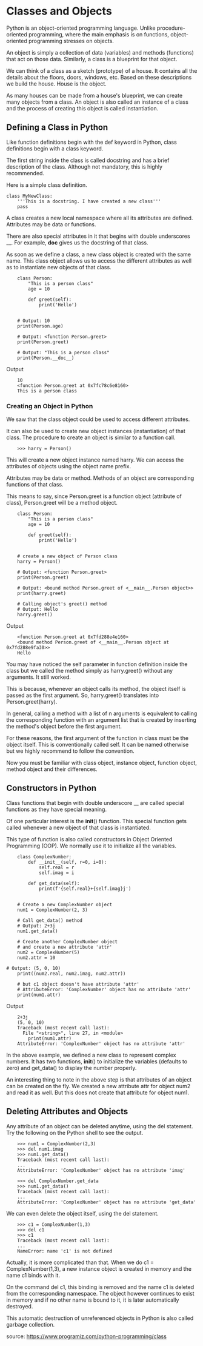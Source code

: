 # Classes and Objects

Python is an object-oriented programming language. Unlike procedure-oriented programming, where the main emphasis is on functions, object-oriented programming stresses on objects.

An object is simply a collection of data (variables) and methods (functions) that act on those data. Similarly, a class is a blueprint for that object.

We can think of a class as a sketch (prototype) of a house. It contains all the details about the floors, doors, windows, etc. Based on these descriptions we build the house. House is the object.

As many houses can be made from a house's blueprint, we can create many objects from a class. An object is also called an instance of a class and the process of creating this object is called instantiation.

## Defining a Class in Python
Like function definitions begin with the def keyword in Python, class definitions begin with a class keyword.

The first string inside the class is called docstring and has a brief description of the class. Although not mandatory, this is highly recommended.

Here is a simple class definition.

    class MyNewClass:
        '''This is a docstring. I have created a new class'''
        pass
        
A class creates a new local namespace where all its attributes are defined. Attributes may be data or functions.

There are also special attributes in it that begins with double underscores __. For example, __doc__ gives us the docstring of that class.

As soon as we define a class, a new class object is created with the same name. This class object allows us to access the different attributes as well as to instantiate new objects of that class.

        class Person:
            "This is a person class"
            age = 10

            def greet(self):
                print('Hello')


        # Output: 10
        print(Person.age)

        # Output: <function Person.greet>
        print(Person.greet)

        # Output: "This is a person class"
        print(Person.__doc__)
Output

        10
        <function Person.greet at 0x7fc78c6e8160>
        This is a person class
### Creating an Object in Python
We saw that the class object could be used to access different attributes.

It can also be used to create new object instances (instantiation) of that class. The procedure to create an object is similar to a function call.

        >>> harry = Person()
This will create a new object instance named harry. We can access the attributes of objects using the object name prefix.

Attributes may be data or method. Methods of an object are corresponding functions of that class.

This means to say, since Person.greet is a function object (attribute of class), Person.greet will be a method object.

        class Person:
            "This is a person class"
            age = 10

            def greet(self):
                print('Hello')


        # create a new object of Person class
        harry = Person()

        # Output: <function Person.greet>
        print(Person.greet)

        # Output: <bound method Person.greet of <__main__.Person object>>
        print(harry.greet)

        # Calling object's greet() method
        # Output: Hello
        harry.greet()
Output

        <function Person.greet at 0x7fd288e4e160>
        <bound method Person.greet of <__main__.Person object at 0x7fd288e9fa30>>
        Hello

You may have noticed the self parameter in function definition inside the class but we called the method simply as harry.greet() without any arguments. It still worked.

This is because, whenever an object calls its method, the object itself is passed as the first argument. So, harry.greet() translates into Person.greet(harry).

In general, calling a method with a list of n arguments is equivalent to calling the corresponding function with an argument list that is created by inserting the method's object before the first argument.

For these reasons, the first argument of the function in class must be the object itself. This is conventionally called self. It can be named otherwise but we highly recommend to follow the convention.

Now you must be familiar with class object, instance object, function object, method object and their differences.

## Constructors in Python
Class functions that begin with double underscore __ are called special functions as they have special meaning.

Of one particular interest is the __init__() function. This special function gets called whenever a new object of that class is instantiated.

This type of function is also called constructors in Object Oriented Programming (OOP). We normally use it to initialize all the variables.

        class ComplexNumber:
            def __init__(self, r=0, i=0):
                self.real = r
                self.imag = i

            def get_data(self):
                print(f'{self.real}+{self.imag}j')


        # Create a new ComplexNumber object
        num1 = ComplexNumber(2, 3)

        # Call get_data() method
        # Output: 2+3j
        num1.get_data()

        # Create another ComplexNumber object
        # and create a new attribute 'attr'
        num2 = ComplexNumber(5)
        num2.attr = 10

    # Output: (5, 0, 10)
        print((num2.real, num2.imag, num2.attr))

        # but c1 object doesn't have attribute 'attr'
        # AttributeError: 'ComplexNumber' object has no attribute 'attr'
        print(num1.attr)
Output

        2+3j
        (5, 0, 10)
        Traceback (most recent call last):
          File "<string>", line 27, in <module>
            print(num1.attr)
        AttributeError: 'ComplexNumber' object has no attribute 'attr'
In the above example, we defined a new class to represent complex numbers. It has two functions, __init__() to initialize the variables (defaults to zero) and get_data() to display the number properly.

An interesting thing to note in the above step is that attributes of an object can be created on the fly. We created a new attribute attr for object num2 and read it as well. But this does not create that attribute for object num1.


## Deleting Attributes and Objects
Any attribute of an object can be deleted anytime, using the del statement. Try the following on the Python shell to see the output.

        >>> num1 = ComplexNumber(2,3)
        >>> del num1.imag
        >>> num1.get_data()
        Traceback (most recent call last):
        ...
        AttributeError: 'ComplexNumber' object has no attribute 'imag'

        >>> del ComplexNumber.get_data
        >>> num1.get_data()
        Traceback (most recent call last):
        ...
        AttributeError: 'ComplexNumber' object has no attribute 'get_data'
We can even delete the object itself, using the del statement.

        >>> c1 = ComplexNumber(1,3)
        >>> del c1
        >>> c1
        Traceback (most recent call last):
        ...
        NameError: name 'c1' is not defined
Actually, it is more complicated than that. When we do c1 = ComplexNumber(1,3), a new instance object is created in memory and the name c1 binds with it.

On the command del c1, this binding is removed and the name c1 is deleted from the corresponding namespace. The object however continues to exist in memory and if no other name is bound to it, it is later automatically destroyed.

This automatic destruction of unreferenced objects in Python is also called garbage collection.

source: https://www.programiz.com/python-programming/class


